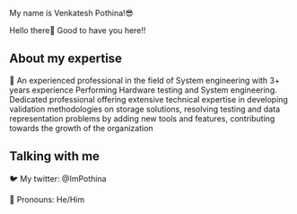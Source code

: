  My name is Venkatesh Pothina!😎
 
 Hello there👋 Good to have you here!!


About my expertise
------------------------------------------------------------

🤖 An experienced professional in the field of System engineering with 3+ years experience Performing Hardware testing and System engineering. 
   Dedicated professional offering extensive technical expertise in developing validation methodologies on storage solutions, resolving testing and data representation problems by adding new tools and features, contributing towards the growth of the organization


Talking with me
----------------------------------------------------------------------

🐦 My twitter: @ImPothina

💬 Pronouns: He/Him







